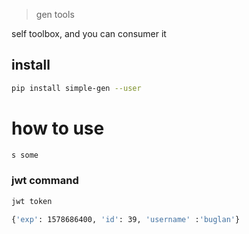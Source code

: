 > gen tools


self toolbox, and you can consumer it

## install

```bash
pip install simple-gen --user
```

# how to use

```bash
s some
```

### jwt command


```bash
jwt token

{'exp': 1578686400, 'id': 39, 'username' :'buglan'}
```
